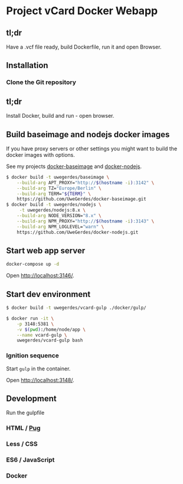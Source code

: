 # Project vCard Docker Webapp

## tl;dr

Have a .vcf file ready, build Dockerfile, run it and open Browser.

## Installation

### Clone the Git repository

## tl;dr

Install Docker, build and run - open browser.

## Build baseimage and nodejs docker images

If you have proxy servers or other settings you might want to build the docker images with options.

See my projects [docker-baseimage](https://github.com/UweGerdes/docker-baseimage) and [docker-nodejs](https://github.com/UweGerdes/docker-nodejs).

```bash
$ docker build -t uwegerdes/baseimage \
	--build-arg APT_PROXY="http://$(hostname -i):3142" \
	--build-arg TZ="Europe/Berlin" \
	--build-arg TERM="${TERM}" \
	https://github.com/UweGerdes/docker-baseimage.git
$ docker build -t uwegerdes/nodejs \
	 -t uwegerdes/nodejs:8.x \
	--build-arg NODE_VERSION="8.x" \
	--build-arg NPM_PROXY="http://$(hostname -i):3143" \
	--build-arg NPM_LOGLEVEL="warn" \
	https://github.com/UweGerdes/docker-nodejs.git
```

## Start web app server

```bash
docker-compose up -d
```

Open [http://localhost:3146/](http://localhost:3146/).

## Start dev environment

```bash
$ docker build -t uwegerdes/vcard-gulp ./docker/gulp/

$ docker run -it \
	-p 3148:5381 \
	-v $(pwd):/home/node/app \
	--name vcard-gulp \
	uwegerdes/vcard-gulp bash
```

### Ignition sequence

Start `gulp` in the container.

Open [http://localhost:3148/](http://localhost:3148/).

## Development

Run the gulpfile

### HTML / [Pug](https://pugjs.org/)

### Less / CSS

### ES6 / JavaScript

### Docker

